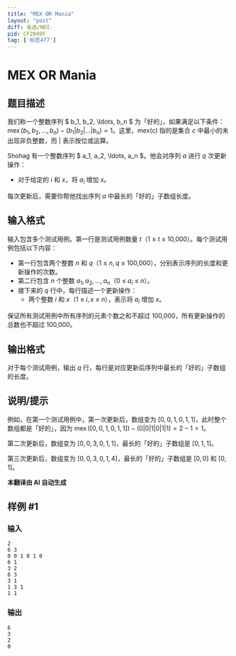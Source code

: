 ```yaml
---
title: "MEX OR Mania"
layout: "post"
diff: 省选/NOI-
pid: CF2049F
tag: ['标签477']
---
```


# MEX OR Mania

## 题目描述

我们称一个整数序列 $ b_1, b_2, \ldots, b_n $ 为「好的」，如果满足以下条件：$\operatorname{mex}(b_1, b_2, \ldots, b_n) - (b_1 | b_2 | \ldots | b_n) = 1$。这里，$\operatorname{mex(c)}$ 指的是集合 $c$ 中最小的未出现非负整数，而 $|$ 表示按位或运算。

Shohag 有一个整数序列 $ a_1, a_2, \ldots, a_n $。他会对序列 $a$ 进行 $q$ 次更新操作：

- 对于给定的 $i$ 和 $x$，将 $a_i$ 增加 $x$。

每次更新后，需要你帮他找出序列 $a$ 中最长的「好的」子数组长度。

## 输入格式

输入包含多个测试用例。第一行是测试用例数量 $t$（1 ≤ $t$ ≤ 10,000）。每个测试用例包括以下内容：

- 第一行包含两个整数 $n$ 和 $q$（1 ≤ $n, q$ ≤ 100,000），分别表示序列的长度和更新操作的次数。
- 第二行包含 $n$ 个整数 $a_1, a_2, \ldots, a_n$（0 ≤ $a_i$ ≤ $n$）。
- 接下来的 $q$ 行中，每行描述一个更新操作：
  - 两个整数 $i$ 和 $x$（1 ≤ $i, x$ ≤ $n$），表示将 $a_i$ 增加 $x$。

保证所有测试用例中所有序列的元素个数之和不超过 100,000，所有更新操作的总数也不超过 100,000。

## 输出格式

对于每个测试用例，输出 $q$ 行，每行是对应更新后序列中最长的「好的」子数组的长度。

## 说明/提示

例如，在第一个测试用例中，第一次更新后，数组变为 $[0, 0, 1, 0, 1, 1]$，此时整个数组都是「好的」，因为 $\operatorname{mex}([0, 0, 1, 0, 1, 1]) - (0 | 0 | 1 | 0 | 1 | 1) = 2 - 1 = 1$。

第二次更新后，数组变为 $[0, 0, 3, 0, 1, 1]$，最长的「好的」子数组是 $[0, 1, 1]$。

第三次更新后，数组变为 $[0, 0, 3, 0, 1, 4]$，最长的「好的」子数组是 $[0, 0]$ 和 $[0, 1]$。

 **本翻译由 AI 自动生成**

## 样例 #1

### 输入

```
2
6 3
0 0 1 0 1 0
6 1
3 2
6 3
3 1
1 3 1
1 1
```

### 输出

```
6
3
2
0
```

